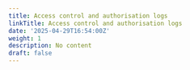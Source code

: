 ```yaml
---
title: Access control and authorisation logs
linkTitle: Access control and authorisation logs
date: '2025-04-29T16:54:00Z'
weight: 1
description: No content
draft: false
---
```



